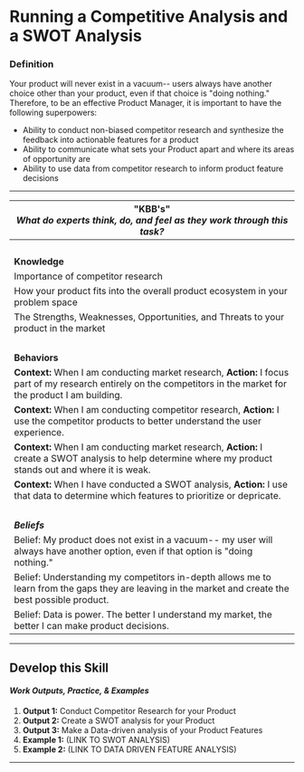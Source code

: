 # Running a Competitive Analysis and a SWOT Analysis

### Definition
Your product will never exist in a vacuum-- users always have another choice other than your product, even if that choice is "doing nothing." Therefore, to be an effective Product Manager, it is important to have the following superpowers: 
  - Ability to conduct non-biased competitor research and synthesize the feedback into actionable features for a product
  - Ability to communicate what sets your Product apart and where its areas of opportunity are
  - Ability to use data from competitor research to inform product feature decisions

  
---- 

| **"KBB's"** <br> _What do experts think, do, and feel as they work through this task?_|
|----------|
| </br>| 
| **Knowledge**	| 
| Importance of competitor research | 
| How your product fits into the overall product ecosystem in your problem space |
| The Strengths, Weaknesses, Opportunities, and Threats to your product in the market | 
| </br>| 
| **Behaviors** |
| **Context:** When I am conducting market research, **Action:** I focus part of my research entirely on the competitors in the market for the product I am building. | 
| **Context:** When I am conducting competitor research, **Action:** I use the competitor products to better understand the user experience. | 
| **Context:** When I am conducting market research, **Action:** I create a SWOT analysis to help determine where my product stands out and where it is weak. | 
| **Context:** When I have conducted a SWOT analysis, **Action:** I use that data to determine which features to prioritize or depricate. | 
| </br>| 
| ***Beliefs*** | 
| Belief: My product does not exist in a vacuum-- my user will always have another option, even if that option is "doing nothing." | 
| Belief: Understanding my competitors in-depth allows me to learn from the gaps they are leaving in the market and create the best possible product. | 
| Belief: Data is power. The better I understand my market, the better I can make product decisions. | 



-----

## Develop this Skill
#### *Work Outputs, Practice, & Examples*

1. **Output 1:** Conduct Competitor Research for your Product
2. **Output 2:** Create a SWOT analysis for your Product
3. **Output 3:** Make a Data-driven analysis of your Product Features
4. **Example 1:** (LINK TO SWOT ANALYSIS)
5. **Example 2:** (LINK TO DATA DRIVEN FEATURE ANALYSIS) 

----

